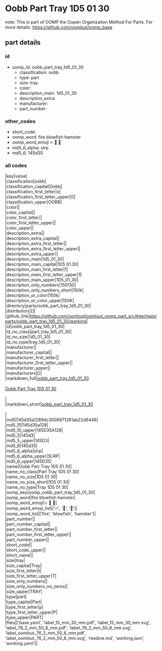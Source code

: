 # Oobb Part Tray 1D5 01 30  

note: This is part of OOMP the Oopen Organization Method For Parts. For more details: https://github.com/oomlout/oomp_base

##  part details





### id
* oomp_id: oobb_part_tray_1d5_01_30
  * classification: oobb
  * type: part
  * size: tray
  * color: 
  * description_main: 1d5_01_30
  * description_extra: 
  * manufacturer: 
  * part_number: 

### other_codes
* short_code: 
* oomp_word: fire blowfish hamster
* oomp_word_emoji :fire: :blowfish: :hamster:
* md5_6_alpha: slrp
* md5_6: 145d35

### all codes 
|key|value|  
|classification|oobb|  
|classification_capital|Oobb|  
|classification_first_letter|o|  
|classification_first_letter_upper|O|  
|classification_upper|OOBB|  
|color||  
|color_capital||  
|color_first_letter||  
|color_first_letter_upper||  
|color_upper||  
|description_extra||  
|description_extra_capital||  
|description_extra_first_letter||  
|description_extra_first_letter_upper||  
|description_extra_upper||  
|description_main|1d5_01_30|  
|description_main_capital|1D5 01.30|  
|description_main_first_letter|1|  
|description_main_first_letter_upper|1|  
|description_main_upper|1D5_01_30|  
|description_only_numbers|150130|  
|description_only_numbers_short|150k|  
|description_or_color|150k|  
|description_or_color_upper|150K|  
|directory|parts/oobb_part_tray_1d5_01_30|  
|distributors|[]|  
|github_link|https://github.com/oomlout/oomlout_oomp_part_src/tree/main/parts/oobb_part_tray_1d5_01_30/working|  
|id|oobb_part_tray_1d5_01_30|  
|id_no_class|part_tray_1d5_01_30|  
|id_no_size|1d5_01_30|  
|id_no_type|tray_1d5_01_30|  
|manufacturer||  
|manufacturer_capital||  
|manufacturer_first_letter||  
|manufacturer_first_letter_upper||  
|manufacturer_upper||  
|manufacturers|[]|  
|markdown_full|[oobb_part_tray_1d5_01_30](https://github.com/oomlout/oomlout_oomp_part_src/tree/main/parts/oobb_part_tray_1d5_01_30/working)<br>[](https://github.com/oomlout/oomlout_oomp_part_src/tree/main/parts/oobb_part_tray_1d5_01_30/working)<br>[Oobb Part Tray 1D5 01 30](https://github.com/oomlout/oomlout_oomp_part_src/tree/main/parts/oobb_part_tray_1d5_01_30/working)<br><br>|  
|markdown_short|[oobb_part_tray_1d5_01_30](https://github.com/oomlout/oomlout_oomp_part_src/tree/main/parts/oobb_part_tray_1d5_01_30/working)<br><br>|  
|md5|145d35a1289dc3006971281ab22d6446|  
|md5_10|145d35a128|  
|md5_10_upper|145D35A128|  
|md5_5|145d3|  
|md5_5_upper|145D3|  
|md5_6|145d35|  
|md5_6_alpha|slrp|  
|md5_6_alpha_upper|SLRP|  
|md5_6_upper|145D35|  
|name|Oobb Part Tray 1D5 01 30|  
|name_no_class|Part Tray 1D5 01 30|  
|name_no_size|1D5 01 30|  
|name_no_size_short|1D5 01 30|  
|name_no_type|Tray 1D5 01 30|  
|oomp_key|oomp_oobb_part_tray_1d5_01_30|  
|oomp_word|fire blowfish hamster|  
|oomp_word_emoji|:fire: :blowfish: :hamster:|  
|oomp_word_emoji_list|[':fire:', ':blowfish:', ':hamster:']|  
|oomp_word_list|['fire', 'blowfish', 'hamster']|  
|part_number||  
|part_number_capital||  
|part_number_first_letter||  
|part_number_first_letter_upper||  
|part_number_upper||  
|short_code||  
|short_code_upper||  
|short_name||  
|size|tray|  
|size_capital|Tray|  
|size_first_letter|t|  
|size_first_letter_upper|T|  
|size_only_numbers||  
|size_only_numbers_no_zeros||  
|size_upper|TRAY|  
|type|part|  
|type_capital|Part|  
|type_first_letter|p|  
|type_first_letter_upper|P|  
|type_upper|PART|  
|files|['base.yaml', 'label_15_mm_30_mm.pdf', 'label_15_mm_30_mm.svg', 'label_76_2_mm_50_8_mm.pdf', 'label_76_2_mm_50_8_mm.svg', 'label_oomlout_76_2_mm_50_8_mm.pdf', 'label_oomlout_76_2_mm_50_8_mm.svg', 'readme.md', 'working.json', 'working.yaml']|  
